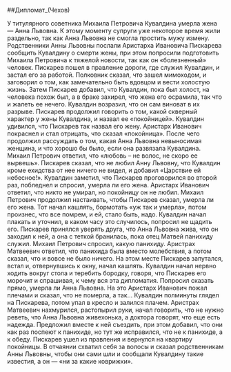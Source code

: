 ##Дипломат_(Чехов)

У титулярного советника Михаила Петровича Кувалдина умерла жена — Анна Львовна. К этому моменту супруги уже некоторое время жили раздельно, так как Анна Львовна не смогла простить мужу измену.
Родственники Анны Львовны послали Аристарха Ивановича Пискарева сообщить Кувалдину о смерти жены, при этом попросили подготовить Михаила Петровича к тяжелой новости, так как он «болезненный» человек.
Пискарев пошел в правление дороги, где служил Кувалдин, и застал его за работой. Полковник сказал, что зашел мимоходом, и заговорил о том, как замечательно быть вдовцом и вести холостую жизнь.
Затем Пискарев добавил, что Кувалдин, пока был холост, на человека похож был, а в браке захирел, что жена его осрамила, так что и жалеть ее нечего.
Кувалдин возразил, что он сам виноват в их разрыве.
Пискарев продолжил говорить о том, какой скверный характер у жены Кувалдина, и назвал ее «покойницей».
Кувалдин удивился, что Пискарев так назвал его жену.
Аристарх Иванович покраснел и стал отрицать, что сказал «покойница». После чего продолжил рассуждать о том, какая Анна Львовна невыносимая женщина, и что хорошо бы было, если она развязала Кувалдина.
Михаил Петрович ответил, что «любовь – не волос, не скоро ее вырвешь».
Пискарев сказал, что не любил Анну Львовну, что Кувалдин кроме ехидства от нее ничего не видел, и добавил «Царствие ей небесное!».
Кувалдин заметил, что Пискарев проговорился во второй раз, побледнел и спросил, умерла ли его жена.
Аристарх Иванович ответил, что никто не умирал, но покойницу он не любил.
Михаил Петрович продолжил настаивать, чтобы Пискарев сказал, умерла ли его жена.
Тот начал кашлять, бормотать «уж так и умерла», потом произнес, что все помрем, и ей, стало быть, надо.
Кувалдин начал плакать и уточнил, в каком часу это случилось, попросил не щадить его.
Пискарев принялся уверять друга, что Анна Львовна жива, что он заходил к ней, а она с теткой бранилась, пока отец Матвей панихиду служил.
Михаил Петрович спросил, какую панихиду. Аристрах Матвеевич ответил, что панихида была вместо молебствия, а потом сказал, что и вовсе не было ничего.
На этом месте Пискарев запутался, встал и, отвернувшись к окну, начал кашлять.
Кувалдин начал нервно ходить вокруг стола и теребить бородку, говоря, что Пискарев его морочит и спрашивая, к чему вся эта дипломатия. Попросил сказать прямо, умерла ли Анна Львовна.
На это Аристарх Иванович пожал плечами и сказал, что не померла, а так…
Кувалдин полминуты глядел на Пискарева, потом упал в кресло и залился плачем.
Аристрах Матвеевич нахмурился, растопырил руки, начал говорить, что не нужно реветь, что Анна Львовна живехонька, а доктора говорят, что еще есть надежда. Предложил вместе к ней съездить, при этом добавил, что они как раз поспеют к панихиде, но тут же исправился, что не к панихиде, а к обеду.
Пискарев ушел из правления и вернулся на квартиру покойницы. В отчаянии схватил себя за волосы и сказал родственникам Анны Львовны, чтобы они сами шли и сообщали Кувалдину такие известия, а он — «ни за какие коврижки».

